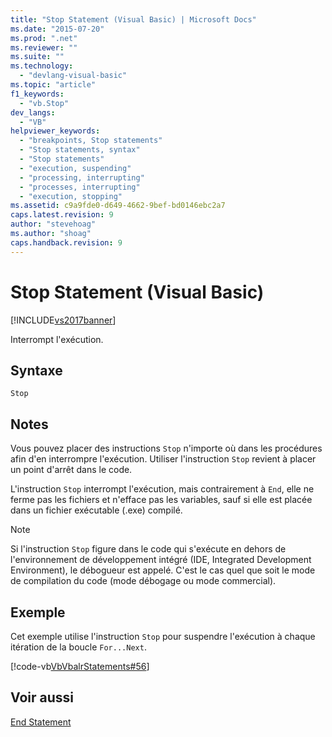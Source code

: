 ```yaml
---
title: "Stop Statement (Visual Basic) | Microsoft Docs"
ms.date: "2015-07-20"
ms.prod: ".net"
ms.reviewer: ""
ms.suite: ""
ms.technology: 
  - "devlang-visual-basic"
ms.topic: "article"
f1_keywords: 
  - "vb.Stop"
dev_langs: 
  - "VB"
helpviewer_keywords: 
  - "breakpoints, Stop statements"
  - "Stop statements, syntax"
  - "Stop statements"
  - "execution, suspending"
  - "processing, interrupting"
  - "processes, interrupting"
  - "execution, stopping"
ms.assetid: c9a9fde0-d649-4662-9bef-bd0146ebc2a7
caps.latest.revision: 9
author: "stevehoag"
ms.author: "shoag"
caps.handback.revision: 9
---
```

# Stop Statement (Visual Basic)
[!INCLUDE[vs2017banner](../../../visual-basic/includes/vs2017banner.md)]

Interrompt l'exécution.  
  
## Syntaxe  
  
```  
Stop  
```  
  
## Notes  
 Vous pouvez placer des instructions `Stop` n'importe où dans les procédures afin d'en interrompre l'exécution.  Utiliser l'instruction `Stop` revient à placer un point d'arrêt dans le code.  
  
 L'instruction `Stop` interrompt l'exécution, mais contrairement à `End`, elle ne ferme pas les fichiers et n'efface pas les variables, sauf si elle est placée dans un fichier exécutable \(.exe\) compilé.  
  
> [!NOTE]
>  Si l'instruction `Stop` figure dans le code qui s'exécute en dehors de l'environnement de développement intégré \(IDE, Integrated Development Environment\), le débogueur est appelé.  C'est le cas quel que soit le mode de compilation du code \(mode débogage ou mode commercial\).  
  
## Exemple  
 Cet exemple utilise l'instruction `Stop` pour suspendre l'exécution à chaque itération de la boucle `For...Next`.  
  
 [!code-vb[VbVbalrStatements#56](../../../visual-basic/language-reference/error-messages/codesnippet/visualbasic/stop-statement_1.vb)]  
  
## Voir aussi  
 [End Statement](../../../visual-basic/language-reference/statements/end-statement.md)